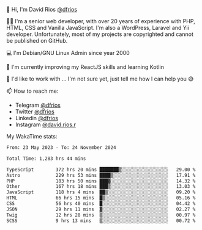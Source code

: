 👋 Hi, I'm David Rios [@dfrios](https://github.com/dfrios)

👨‍💻 I'm a senior web developer, with over 20 years of experience with PHP, HTML, CSS and Vanilla JavaScript. I'm also a WordPress, Laravel and Yii developer. Unfortunately, most of my projects are copyrighted and cannot be published on GitHub.

💻 I'm Debian/GNU Linux Admin since year 2000

🌱 I'm currently improving my ReactJS skills and learning Kotlin

💞️ I'd like to work with ... I'm not sure yet, just tell me how I can help you 😅


📫 How to reach me:
* Telegram [@dfrios](https://t.me/dfrios)
* Twitter [@dfrios](https://twitter.com/dfrios)
* Linkedin [@dfrios](https://linkedin.com/in/dfrios)
* Instagram [@david.rios.r](https://instagram.com/david.rios.r)



My WakaTime stats:
<!--START_SECTION:waka-->

```txt
From: 23 May 2023 - To: 24 November 2024

Total Time: 1,283 hrs 44 mins

TypeScript        372 hrs 20 mins ███████▒░░░░░░░░░░░░░░░░░   29.00 %
Astro             229 hrs 53 mins ████▒░░░░░░░░░░░░░░░░░░░░   17.91 %
PHP               183 hrs 50 mins ███▓░░░░░░░░░░░░░░░░░░░░░   14.32 %
Other             167 hrs 18 mins ███▒░░░░░░░░░░░░░░░░░░░░░   13.03 %
JavaScript        118 hrs 4 mins  ██▒░░░░░░░░░░░░░░░░░░░░░░   09.20 %
HTML              66 hrs 15 mins  █▒░░░░░░░░░░░░░░░░░░░░░░░   05.16 %
CSS               56 hrs 40 mins  █░░░░░░░░░░░░░░░░░░░░░░░░   04.42 %
JSON              29 hrs 11 mins  ▓░░░░░░░░░░░░░░░░░░░░░░░░   02.27 %
Twig              12 hrs 28 mins  ▒░░░░░░░░░░░░░░░░░░░░░░░░   00.97 %
SCSS              9 hrs 13 mins   ▒░░░░░░░░░░░░░░░░░░░░░░░░   00.72 %
```

<!--END_SECTION:waka-->

